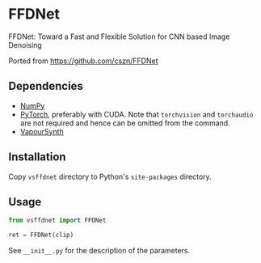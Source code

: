 # FFDNet
FFDNet: Toward a Fast and Flexible Solution for CNN based Image Denoising

Ported from https://github.com/cszn/FFDNet


## Dependencies
- [NumPy](https://numpy.org/install)
- [PyTorch](https://pytorch.org/get-started), preferably with CUDA. Note that `torchvision` and `torchaudio` are not required and hence can be omitted from the command.
- [VapourSynth](http://www.vapoursynth.com/)


## Installation
Copy `vsffdnet` directory to Python's `site-packages` directory.


## Usage
```python
from vsffdnet import FFDNet

ret = FFDNet(clip)
```

See `__init__.py` for the description of the parameters.
